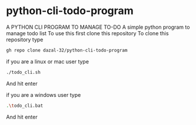 # python-cli-todo-program
A PYTHON CLI PROGRAM TO MANAGE TO-DO
A simple python program to manage todo list
To use this first clone this repository
To clone this repository type
```bash
gh repo clone dazal-32/python-cli-todo-program
```
if you are a linux or mac user type 
```bash
./todo_cli.sh
```


And hit enter

if you are a windows user type 
```bash
.\todo_cli.bat
```
And hit enter

 

